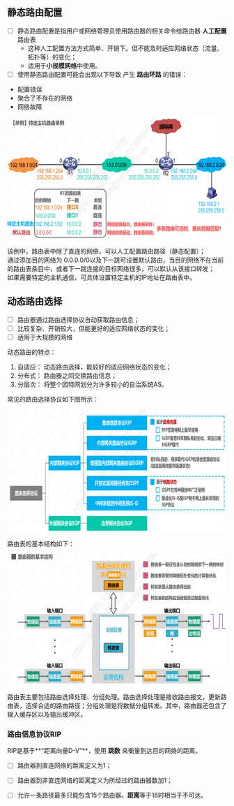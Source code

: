## 静态路由配置
- [ ] 静态路由配置是指用户或网络管理员使用路由器的相关命令给路由器 **人工配置**路由表
  - 这种人工配置方法方式简单、开销下。但不能及时适应网络状态（流量、拓扑等）的变化；
  - 适用于**小规模网络**中使用。
 - [ ] 使用静态路由配置可能会出现以下导致 产生 **路由环路** 的错误：
  - 配置错误
  - 聚合了不存在的网络
  - 网络故障  

 <div align=left><img width="530" height="280" src="./images/静态路由配置.PNG"/></div>  

 该例中，路由表中除了直连的网络，可以人工配置路由路径（静态配置）；  
通过添加目的网络为 0.0.0.0/0以及下一跳可设置默认路由，当目的网络不在当前的路由表条目中，或者下一跳连接的目标网络很多，可以默认从该接口转发；  
如果需要特定的主机通信，可具体设置特定主机的IP地址在路由表中。

## 动态路由选择
- [ ] 路由器通过路由选择协议自动获取路由信息；
- [ ] 比较复杂、开销较大，但能更好的适应网络状态的变化；
- [ ] 适用于大规模的网络

动态路由的特点：
1. 自适应： 动态路由选择，能较好的适应网络状态的变化；
2. 分布式： 路由器之间交换路由信息；
3. 分层次： 将整个因特网划分为许多较小的自治系统AS。

常见的路由选择协议如下图所示：
 <div align=left><img width="530" height="280" src="./images/常见的路由选择协议.PNG"/></div>

路由表的基本结构如下：
<div align=left><img width="550" height="300" src="./images/路由表的基本结构.PNG"/></div>

路由表主要包括路由选择处理、分组处理。路由选择处理是接收路由报文，更新路由表，选择合适的路由路径；分组处理是将数据分组转发。其中，路由器还包含了输入缓存区以及输出缓冲区。

### 路由信息协议RIP
RIP是基于**“距离向量D-V”**，使用 **跳数** 来衡量到达目的网络的距离。
- [ ] 路由器到直连网络的距离定义为1；
- [ ] 路由器到非直连网络的距离定义为所经过的路由器数加1；
- [ ] 允许一条路径最多只能包含15个路由器。**距离**等于16时相当于不可达。

